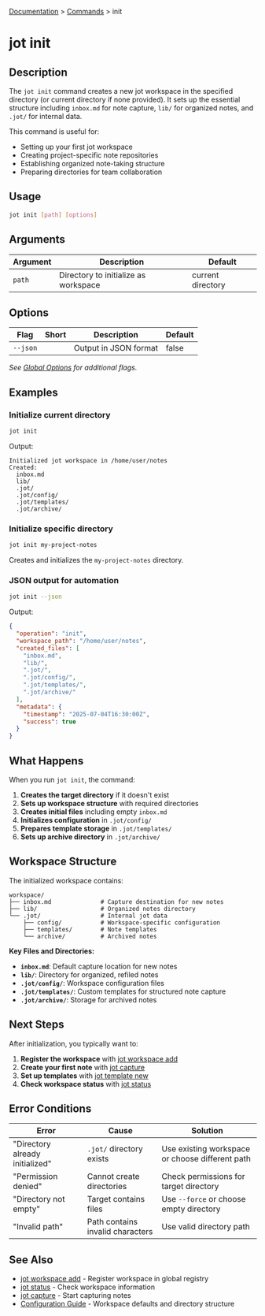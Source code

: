 [Documentation](../README.md) > [Commands](README.md) > init

# jot init

## Description

The `jot init` command creates a new jot workspace in the specified directory (or current directory if none provided). It sets up the essential structure including `inbox.md` for note capture, `lib/` for organized notes, and `.jot/` for internal data.

This command is useful for:
- Setting up your first jot workspace
- Creating project-specific note repositories
- Establishing organized note-taking structure
- Preparing directories for team collaboration

## Usage

```bash
jot init [path] [options]
```

## Arguments

| Argument | Description | Default |
|----------|-------------|---------|
| `path` | Directory to initialize as workspace | current directory |

## Options

| Flag | Short | Description | Default |
|------|-------|-------------|---------|
| `--json` | | Output in JSON format | false |

*See [Global Options](README.md#global-options) for additional flags.*

## Examples

### Initialize current directory

```bash
jot init
```

Output:

```
Initialized jot workspace in /home/user/notes
Created:
  inbox.md
  lib/
  .jot/
  .jot/config/
  .jot/templates/
  .jot/archive/
```

### Initialize specific directory

```bash
jot init my-project-notes
```

Creates and initializes the `my-project-notes` directory.

### JSON output for automation

```bash
jot init --json
```

Output:

```json
{
  "operation": "init",
  "workspace_path": "/home/user/notes",
  "created_files": [
    "inbox.md",
    "lib/",
    ".jot/",
    ".jot/config/",
    ".jot/templates/",
    ".jot/archive/"
  ],
  "metadata": {
    "timestamp": "2025-07-04T16:30:00Z",
    "success": true
  }
}
```

## What Happens

When you run `jot init`, the command:

1. **Creates the target directory** if it doesn't exist
2. **Sets up workspace structure** with required directories
3. **Creates initial files** including empty `inbox.md`
4. **Initializes configuration** in `.jot/config/`
5. **Prepares template storage** in `.jot/templates/`
6. **Sets up archive directory** in `.jot/archive/`

## Workspace Structure

The initialized workspace contains:

```
workspace/
├── inbox.md              # Capture destination for new notes
├── lib/                  # Organized notes directory
└── .jot/                 # Internal jot data
    ├── config/           # Workspace-specific configuration  
    ├── templates/        # Note templates
    └── archive/          # Archived notes
```

**Key Files and Directories:**

- **`inbox.md`**: Default capture location for new notes
- **`lib/`**: Directory for organized, refiled notes
- **`.jot/config/`**: Workspace configuration files
- **`.jot/templates/`**: Custom templates for structured note capture
- **`.jot/archive/`**: Storage for archived notes

## Next Steps

After initialization, you typically want to:

1. **Register the workspace** with [jot workspace add](jot-workspace.md#add)
2. **Create your first note** with [jot capture](jot-capture.md)
3. **Set up templates** with [jot template new](jot-template.md#new)
4. **Check workspace status** with [jot status](jot-status.md)

## Error Conditions

| Error | Cause | Solution |
|-------|-------|----------|
| "Directory already initialized" | `.jot/` directory exists | Use existing workspace or choose different path |
| "Permission denied" | Cannot create directories | Check permissions for target directory |
| "Directory not empty" | Target contains files | Use `--force` or choose empty directory |
| "Invalid path" | Path contains invalid characters | Use valid directory path |

## See Also

- [jot workspace add](jot-workspace.md#add) - Register workspace in global registry
- [jot status](jot-status.md) - Check workspace information
- [jot capture](jot-capture.md) - Start capturing notes
- [Configuration Guide](../user-guide/configuration.md) - Workspace defaults and directory structure
